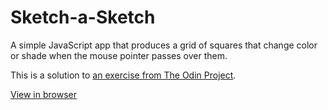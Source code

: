 # Sketch-a-Sketch

A simple JavaScript app that produces a grid of squares that change color or shade when the mouse pointer passes over them.

This is a solution to <a href="http://www.theodinproject.com/web-development-101/javascript-and-jquery">an exercise from The Odin Project</a>.

<a href="https://htmlpreview.github.io/?https://github.com/atchesond/sketch-a-sketch/blob/master/index.html">View in browser</a>
